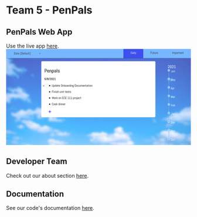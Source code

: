# Team 5 - PenPals

## PenPals Web App
Use the live app [here](https://cse110-sp21-group5.github.io/cse110-sp21-group5/source/).
![Landing Page Screenshot](docs/media/landing_page_screenshot.png)

## Developer Team
Check out our about section [here](admin/team.md).

## Documentation
See our code's documentation [here](https://cse110-sp21-group5.github.io/cse110-sp21-group5/docs/global.html).


